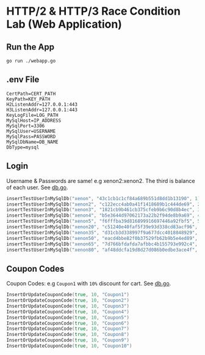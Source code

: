 # HTTP/2 & HTTP/3 Race Condition Lab (Web Application)

## Run the App

```shell
go run ./webapp.go
```

## .env File

```env
CertPath=CERT_PATH
KeyPath=KEY_PATH
H2ListenAddr=127.0.0.1:443
H3ListenAddr=127.0.0.1:443
KeyLogFile=LOG_PATH
MySqlHost=IP_ADDRESS
MySqlPort=3306
MySqlUser=USERNAME
MySqlPass=PASSWORD
MySqlDbName=DB_NAME
DbType=mysql
```

## Login
Username & Passwords are same! e.g xenon2:xenon2. The third is balance of each user. See [db.go](./db/db.go).
```go
insertTestUserInMySqlDb("xenon", "43c1cb1c1cf84a689b551d8dd1b13190", 1)
insertTestUserInMySqlDb("xenon2", "c122ecc4ab0a41f1418689b1c444de69", 2)
insertTestUserInMySqlDb("xenon3", "1821cb9b461cb375cfeb9b6c90d8b4ec", 3)
insertTestUserInMySqlDb("xenon4", "b5e3644d97062173a22b2f94de8b9a69", 4)
insertTestUserInMySqlDb("xenon5", "f6fffba39d816899916697446a92fbf5", 5)
insertTestUserInMySqlDb("xenon20", "c51240e40faf5f39e93d338cd83acf96", 20)
insertTestUserInMySqlDb("xenon35", "d31cb3d338997f9a677dcc4018848929", 35)
insertTestUserInMySqlDb("xenon50", "eacd4bbe82f0b37529fb62b9b5e4ed89", 50)
insertTestUserInMySqlDb("xenon65", "7d766bfdafda7afbbc4b155793e992c4", 65)
insertTestUserInMySqlDb("xenon80", "af48ddcfa19d8d27d086b0edbe3ace4f", 80)
```

## Coupon Codes
Coupon Codes: e.g `Coupon1` with `10%` discount for cart. See [db.go](./db/db.go).
```go
InsertOrUpdateCouponCode(true, 10, "Coupon1")
InsertOrUpdateCouponCode(true, 10, "Coupon2")
InsertOrUpdateCouponCode(true, 10, "Coupon3")
InsertOrUpdateCouponCode(true, 10, "Coupon4")
InsertOrUpdateCouponCode(true, 10, "Coupon5")
InsertOrUpdateCouponCode(true, 10, "Coupon6")
InsertOrUpdateCouponCode(true, 10, "Coupon7")
InsertOrUpdateCouponCode(true, 10, "Coupon8")
InsertOrUpdateCouponCode(true, 10, "Coupon9")
InsertOrUpdateCouponCode(true, 10, "Coupon10")
```

